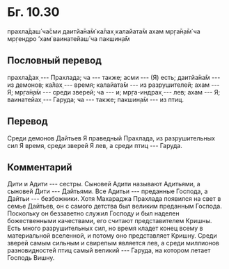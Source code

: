 # Бг. 10.30
прахла̄даш́ ча̄сми даитйа̄на̄м̇
ка̄лах̣ калайата̄м ахам
мр̣га̄н̣а̄м̇ ча мр̣гендро ’хам̇
ваинатейаш́ ча пакшин̣а̄м
## Пословный перевод

прахла̄дах̣ --- Прахлада; ча --- также; асми --- (Я) есть; даитйа̄на̄м ---
из демонов; ка̄лах̣ --- время; калайата̄м --- из разрушителей; ахам --- Я;
мр̣га̄н̣а̄м --- среди зверей; ча --- и; мр̣га-индрах̣ --- лев; ахам --- Я;
ваинатейах̣ --- Гаруда; ча --- также; пакшин̣а̄м --- из птиц.

## Перевод

Среди демонов Дайтьев Я праведный Прахлада, из разрушительных сил Я
время, среди зверей Я лев, а среди птиц --- Гаруда.

## Комментарий

Дити и Адити --- сестры. Сыновей Адити называют Адитьями, а сыновей Дити
--- Дайтьями. Все Адитьи --- преданные Господа, а Дайтьи --- безбожники.
Хотя Махараджа Прахлада появился на свет в семье Дайтьев, он с самого
детства был великим преданным Господа. Поскольку он беззаветно служил
Господу и был наделен божественными качествами, его считают
представителем Кришны. Есть много разрушительных сил, но время кладет
конец всему в материальной вселенной, и потому оно представляет Кришну.
Среди зверей самым сильным и свирепым является лев, а среди миллионов
разновидностей птиц самый великий --- Гаруда, на котором летает Господь
Вишну.
